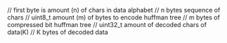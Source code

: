
//        first byte is amount (n) of chars in data alphabet
//        n bytes sequence of chars
//        uint8_t amount (m) of bytes to encode huffman tree
//        m bytes of compressed bit huffman tree
//        uint32_t amount of decoded chars of data(K)
//        K bytes of decoded data